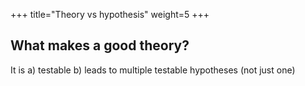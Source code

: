 +++
title="Theory vs hypothesis"
weight=5
+++

## What makes a good theory?
It is 
a) testable
b) leads to multiple testable hypotheses (not just one)
